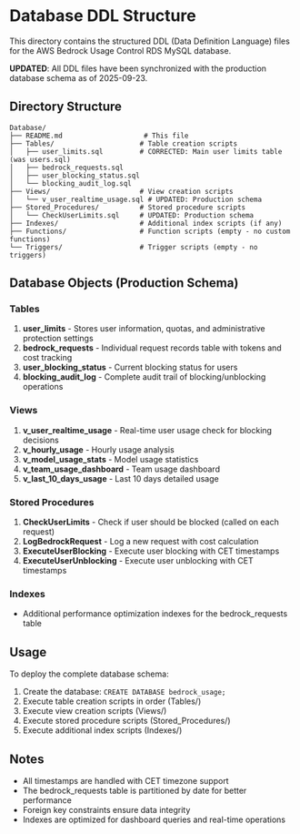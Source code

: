# Database DDL Structure

This directory contains the structured DDL (Data Definition Language) files for the AWS Bedrock Usage Control RDS MySQL database.

**UPDATED**: All DDL files have been synchronized with the production database schema as of 2025-09-23.

## Directory Structure

```
Database/
├── README.md                    # This file
├── Tables/                     # Table creation scripts
│   ├── user_limits.sql         # CORRECTED: Main user limits table (was users.sql)
│   ├── bedrock_requests.sql
│   ├── user_blocking_status.sql
│   └── blocking_audit_log.sql
├── Views/                      # View creation scripts
│   └── v_user_realtime_usage.sql # UPDATED: Production schema
├── Stored_Procedures/          # Stored procedure scripts
│   └── CheckUserLimits.sql     # UPDATED: Production schema
├── Indexes/                    # Additional index scripts (if any)
├── Functions/                  # Function scripts (empty - no custom functions)
└── Triggers/                   # Trigger scripts (empty - no triggers)
```

## Database Objects (Production Schema)

### Tables

1. **user_limits** - Stores user information, quotas, and administrative protection settings
2. **bedrock_requests** - Individual request records table with tokens and cost tracking
3. **user_blocking_status** - Current blocking status for users
4. **blocking_audit_log** - Complete audit trail of blocking/unblocking operations

### Views

1. **v_user_realtime_usage** - Real-time user usage check for blocking decisions
2. **v_hourly_usage** - Hourly usage analysis
3. **v_model_usage_stats** - Model usage statistics
4. **v_team_usage_dashboard** - Team usage dashboard
5. **v_last_10_days_usage** - Last 10 days detailed usage

### Stored Procedures

1. **CheckUserLimits** - Check if user should be blocked (called on each request)
2. **LogBedrockRequest** - Log a new request with cost calculation
3. **ExecuteUserBlocking** - Execute user blocking with CET timestamps
4. **ExecuteUserUnblocking** - Execute user unblocking with CET timestamps

### Indexes

- Additional performance optimization indexes for the bedrock_requests table

## Usage

To deploy the complete database schema:

1. Create the database: `CREATE DATABASE bedrock_usage;`
2. Execute table creation scripts in order (Tables/)
3. Execute view creation scripts (Views/)
4. Execute stored procedure scripts (Stored_Procedures/)
5. Execute additional index scripts (Indexes/)

## Notes

- All timestamps are handled with CET timezone support
- The bedrock_requests table is partitioned by date for better performance
- Foreign key constraints ensure data integrity
- Indexes are optimized for dashboard queries and real-time operations
